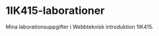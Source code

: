 1IK415-laborationer
===================

Mina laborationsuppgifter i Webbteknisk introduktion 1IK415.